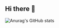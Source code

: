 ## Hi there 👋

![Anurag's GitHub stats](https://github-readme-stats.vercel.app/api?username=AfshinZirak01&show_icons=true&theme=synthwave)

